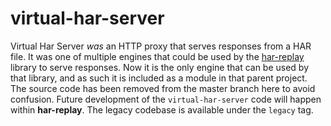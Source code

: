 # virtual-har-server

Virtual Har Server *was* an HTTP proxy that serves responses from a HAR file. 
It was one of multiple engines that could be used by the [har-replay][har-replay]
library to serve responses. Now it is the only engine that can be used by that
library, and as such it is included as a module in that parent project. The
source code has been removed from the master branch here to avoid confusion.
Future development of the `virtual-har-server` code will happen within **har-replay**.
The legacy codebase is available under the `legacy` tag.

[har-replay]: https://github.com/mike10004/har-replay
